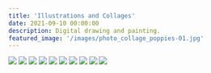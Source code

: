 ```yaml
---
title: 'Illustrations and Collages'
date: 2021-09-10 00:00:00
description: Digital drawing and painting.
featured_image: '/images/photo_collage_poppies-01.jpg'
---
```


<div class="gallery" data-columns="3">
	<img src="/images/text_parrots_gif.gif">
	<img src="/images/teeshirt.jpg">
	<img src="/images/photo_collage_poppies-01.jpg">	
	<img src="/images/glitch.JPG">
	<img src="/images/prair_dogs.jpg">
	<img src="/images/match_poster.jpg">
	<img src="/images/schoolchildren.jpg">
	<img src="/images/oyster_date2.jpg">
	<img src="/images/cwasan.jpg">
	<img src="/images/mystery.jpg">
</div>
